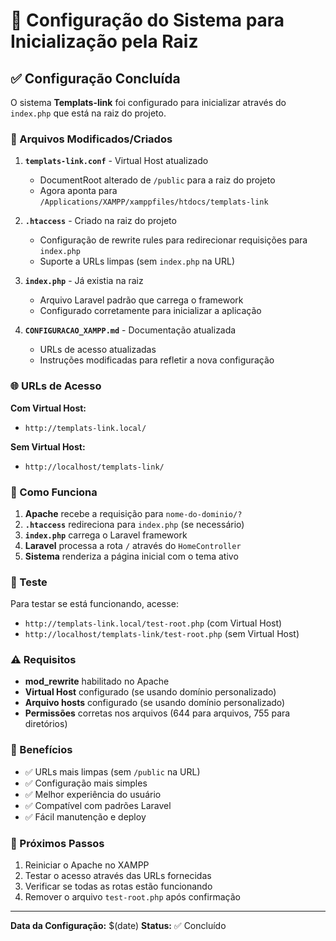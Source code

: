 # 🚀 Configuração do Sistema para Inicialização pela Raiz

## ✅ Configuração Concluída

O sistema **Templats-link** foi configurado para inicializar através do `index.php` que está na raiz do projeto.

### 📁 Arquivos Modificados/Criados

1. **`templats-link.conf`** - Virtual Host atualizado
   - DocumentRoot alterado de `/public` para a raiz do projeto
   - Agora aponta para `/Applications/XAMPP/xamppfiles/htdocs/templats-link`

2. **`.htaccess`** - Criado na raiz do projeto
   - Configuração de rewrite rules para redirecionar requisições para `index.php`
   - Suporte a URLs limpas (sem `index.php` na URL)

3. **`index.php`** - Já existia na raiz
   - Arquivo Laravel padrão que carrega o framework
   - Configurado corretamente para inicializar a aplicação

4. **`CONFIGURACAO_XAMPP.md`** - Documentação atualizada
   - URLs de acesso atualizadas
   - Instruções modificadas para refletir a nova configuração

### 🌐 URLs de Acesso

**Com Virtual Host:**
- `http://templats-link.local/`

**Sem Virtual Host:**
- `http://localhost/templats-link/`

### 🔧 Como Funciona

1. **Apache** recebe a requisição para `nome-do-dominio/?`
2. **`.htaccess`** redireciona para `index.php` (se necessário)
3. **`index.php`** carrega o Laravel framework
4. **Laravel** processa a rota `/` através do `HomeController`
5. **Sistema** renderiza a página inicial com o tema ativo

### 🧪 Teste

Para testar se está funcionando, acesse:
- `http://templats-link.local/test-root.php` (com Virtual Host)
- `http://localhost/templats-link/test-root.php` (sem Virtual Host)

### ⚠️ Requisitos

- **mod_rewrite** habilitado no Apache
- **Virtual Host** configurado (se usando domínio personalizado)
- **Arquivo hosts** configurado (se usando domínio personalizado)
- **Permissões** corretas nos arquivos (644 para arquivos, 755 para diretórios)

### 🎯 Benefícios

- ✅ URLs mais limpas (sem `/public` na URL)
- ✅ Configuração mais simples
- ✅ Melhor experiência do usuário
- ✅ Compatível com padrões Laravel
- ✅ Fácil manutenção e deploy

### 📝 Próximos Passos

1. Reiniciar o Apache no XAMPP
2. Testar o acesso através das URLs fornecidas
3. Verificar se todas as rotas estão funcionando
4. Remover o arquivo `test-root.php` após confirmação

---

**Data da Configuração:** $(date)
**Status:** ✅ Concluído
